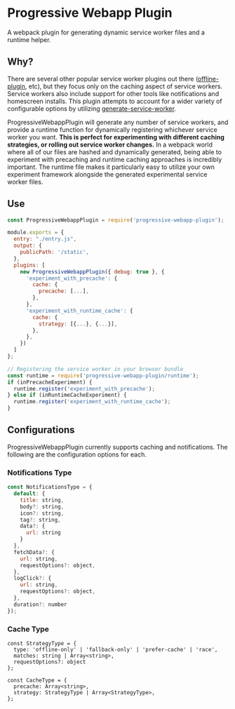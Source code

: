 Progressive Webapp Plugin
=========================
A webpack plugin for generating dynamic service worker files and a runtime helper.

## Why?
There are several other popular service worker plugins out there ([offline-plugin](https://github.com/NekR/offline-plugin/), etc), but they focus only on the caching aspect of service workers. Service workers also include support for other tools like notifications and homescreen installs. This plugin attempts to account for a wider variety of configurable options by utilizing [generate-service-worker](https://github.com/pinterest/pwa/tree/master/packages/generate-service-worker).

ProgressiveWebappPlugin will generate any number of service workers, and provide a runtime function for dynamically registering whichever service worker you want. **This is perfect for experimenting with different caching strategies, or rolling out service worker changes.** In a webpack world where all of our files are hashed and dynamically generated, being able to experiment with precaching and runtime caching approaches is incredibly important. The runtime file makes it particularly easy to utilize your own experiment framework alongside the generated experimental service worker files.

## Use

```js
const ProgressiveWebappPlugin = require('progressive-webapp-plugin');

module.exports = {
  entry: "./entry.js",
  output: {
    publicPath: '/static',
  },
  plugins: [
    new ProgressiveWebappPlugin({ debug: true }, {
      'experiment_with_precache': {
        cache: {
          precache: [...],
        },
      },
      'experiment_with_runtime_cache': {
        cache: {
          strategy: [{...}, {...}],
        },
      },
    })
  ]
};

// Registering the service worker in your browser bundle
const runtime = require('progressive-webapp-plugin/runtime');
if (inPrecacheExperiment) {
  runtime.register('experiment_with_precache');
} else if (inRuntimeCacheExperiment) {
  runtime.register('experiment_with_runtime_cache');
}
```

## Configurations
ProgressiveWebappPlugin currently supports caching and notifications. The following are the configuration options for each. 

### Notifications Type
```js
const NotificationsType = {
  default: {
    title: string,
    body?: string,
    icon?: string,
    tag?: string,
    data?: {
      url: string
    }
  },
  fetchData?: {
    url: string,
    requestOptions?: object,
  },
  logClick?: {
    url: string,
    requestOptions?: object,
  },
  duration?: number
});

```

### Cache Type
```
const StrategyType = {
  type: 'offline-only' | 'fallback-only' | 'prefer-cache' | 'race',
  matches: string | Array<string>,
  requestOptions?: object
};

const CacheType = {
  precache: Array<string>,
  strategy: StrategyType | Array<StrategyType>,
};
```
